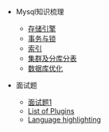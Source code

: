 - Mysql知识梳理

  - [存储引擎](more-pages.md)
  - [事务与锁](custom-navbar.md)
  - [索引](cover.md)
  - [集群及分库分表](cover.md)
  - [数据库优化](cover.md)

- 面试题

  - [面试题1](mysql/qa1.md)
  - [List of Plugins](plugins.md)
  - [Language highlighting](language-highlight.md)
